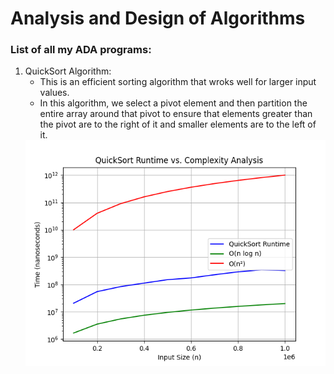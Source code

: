 <h1> Analysis and Design of Algorithms </h1>
<!-- <hr> -->
    <h3>List of all my ADA programs:</h3>
<!-- <hr> -->
    <ol>
      <li>QuickSort Algorithm: <br>
          <ul>
              <li>This is an efficient sorting algorithm that wroks well for larger input values.
              </li>
              <li>In this algorithm, we select a pivot element and then partition the entire array around that pivot 
                  to ensure that elements greater than the pivot are to the right of it and smaller elements are to the left of it.
              </li>
          </ul>
      <img src="./Graphs/quicksort.png"/> 
      </li>
    </ol>
